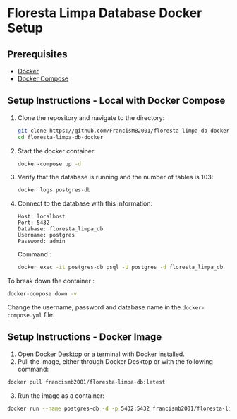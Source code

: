 # Floresta Limpa Database Docker Setup

## Prerequisites
- [Docker](https://www.docker.com/)
- [Docker Compose](https://docs.docker.com/compose/install/)

## Setup Instructions - Local with Docker Compose 

1. Clone the repository and navigate to the directory:
   ```bash
   git clone https://github.com/FrancisMB2001/floresta-limpa-db-docker
   cd floresta-limpa-db-docker
    ```
2. Start the docker container:
    ```bash
    docker-compose up -d
    ```
3. Verify that the database is running and the number of tables is 103:
    ```bash
    docker logs postgres-db
    ```
4. Connect to the database with this information:
    ```
    Host: localhost
    Port: 5432
    Database: floresta_limpa_db
    Username: postgres
    Password: admin
    ```
    Command :
    ```bash
    docker exec -it postgres-db psql -U postgres -d floresta_limpa_db
    ```

To break down the container : 
```bash
docker-compose down -v
```

Change the username, password and database name in the ``docker-compose.yml`` file. 

## Setup Instructions - Docker Image
1. Open Docker Desktop or a terminal with Docker installed.
2. Pull the image, either through Docker Desktop or with the following command: 
```bash
docker pull francismb2001/floresta-limpa-db:latest
```
3. Run the image as a container:
```bash
docker run --name postgres-db -d -p 5432:5432 francismb2001/floresta-limpa-db:latest
```


